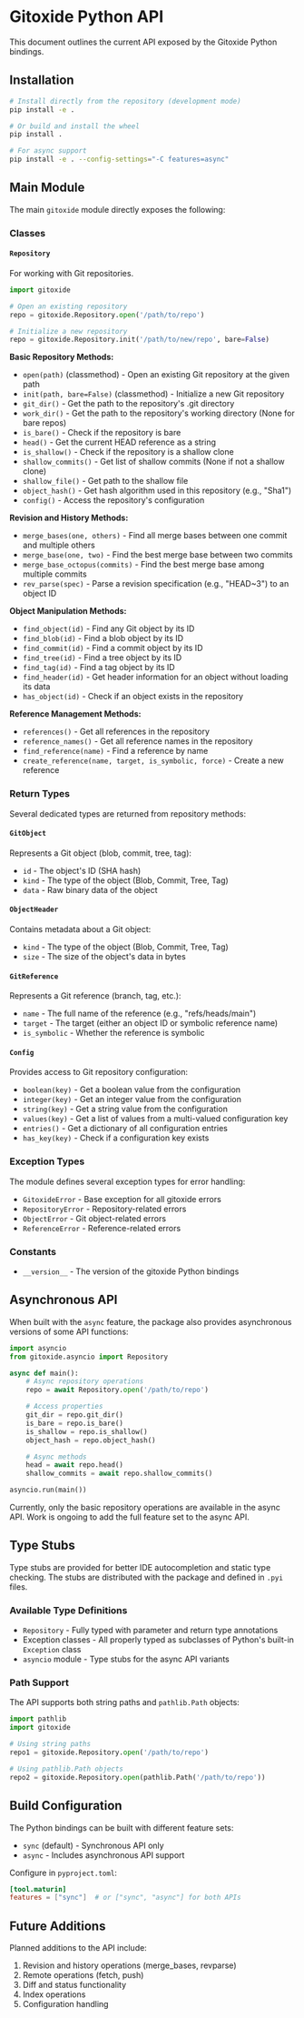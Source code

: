 # Gitoxide Python API

This document outlines the current API exposed by the Gitoxide Python bindings.

## Installation

```bash
# Install directly from the repository (development mode)
pip install -e .

# Or build and install the wheel
pip install .

# For async support
pip install -e . --config-settings="-C features=async"
```

## Main Module

The main `gitoxide` module directly exposes the following:

### Classes

#### `Repository`

For working with Git repositories.

```python
import gitoxide

# Open an existing repository
repo = gitoxide.Repository.open('/path/to/repo')

# Initialize a new repository
repo = gitoxide.Repository.init('/path/to/new/repo', bare=False)
```

**Basic Repository Methods:**

- `open(path)` (classmethod) - Open an existing Git repository at the given path
- `init(path, bare=False)` (classmethod) - Initialize a new Git repository
- `git_dir()` - Get the path to the repository's .git directory
- `work_dir()` - Get the path to the repository's working directory (None for bare repos)
- `is_bare()` - Check if the repository is bare
- `head()` - Get the current HEAD reference as a string
- `is_shallow()` - Check if the repository is a shallow clone
- `shallow_commits()` - Get list of shallow commits (None if not a shallow clone)
- `shallow_file()` - Get path to the shallow file
- `object_hash()` - Get hash algorithm used in this repository (e.g., "Sha1")
- `config()` - Access the repository's configuration

**Revision and History Methods:**

- `merge_bases(one, others)` - Find all merge bases between one commit and multiple others
- `merge_base(one, two)` - Find the best merge base between two commits
- `merge_base_octopus(commits)` - Find the best merge base among multiple commits
- `rev_parse(spec)` - Parse a revision specification (e.g., "HEAD~3") to an object ID

**Object Manipulation Methods:**

- `find_object(id)` - Find any Git object by its ID
- `find_blob(id)` - Find a blob object by its ID
- `find_commit(id)` - Find a commit object by its ID
- `find_tree(id)` - Find a tree object by its ID
- `find_tag(id)` - Find a tag object by its ID
- `find_header(id)` - Get header information for an object without loading its data
- `has_object(id)` - Check if an object exists in the repository

**Reference Management Methods:**

- `references()` - Get all references in the repository
- `reference_names()` - Get all reference names in the repository
- `find_reference(name)` - Find a reference by name
- `create_reference(name, target, is_symbolic, force)` - Create a new reference

### Return Types

Several dedicated types are returned from repository methods:

#### `GitObject`

Represents a Git object (blob, commit, tree, tag):
- `id` - The object's ID (SHA hash)
- `kind` - The type of the object (Blob, Commit, Tree, Tag)
- `data` - Raw binary data of the object

#### `ObjectHeader`

Contains metadata about a Git object:
- `kind` - The type of the object (Blob, Commit, Tree, Tag)
- `size` - The size of the object's data in bytes

#### `GitReference`

Represents a Git reference (branch, tag, etc.):
- `name` - The full name of the reference (e.g., "refs/heads/main")
- `target` - The target (either an object ID or symbolic reference name)
- `is_symbolic` - Whether the reference is symbolic

#### `Config`

Provides access to Git repository configuration:
- `boolean(key)` - Get a boolean value from the configuration
- `integer(key)` - Get an integer value from the configuration
- `string(key)` - Get a string value from the configuration
- `values(key)` - Get a list of values from a multi-valued configuration key
- `entries()` - Get a dictionary of all configuration entries
- `has_key(key)` - Check if a configuration key exists

### Exception Types

The module defines several exception types for error handling:

- `GitoxideError` - Base exception for all gitoxide errors
- `RepositoryError` - Repository-related errors
- `ObjectError` - Git object-related errors
- `ReferenceError` - Reference-related errors

### Constants

- `__version__` - The version of the gitoxide Python bindings

## Asynchronous API

When built with the `async` feature, the package also provides asynchronous versions of some API functions:

```python
import asyncio
from gitoxide.asyncio import Repository

async def main():
    # Async repository operations
    repo = await Repository.open('/path/to/repo')

    # Access properties
    git_dir = repo.git_dir()
    is_bare = repo.is_bare()
    is_shallow = repo.is_shallow()
    object_hash = repo.object_hash()

    # Async methods
    head = await repo.head()
    shallow_commits = await repo.shallow_commits()

asyncio.run(main())
```

Currently, only the basic repository operations are available in the async API. Work is ongoing to add the full feature set to the async API.

## Type Stubs

Type stubs are provided for better IDE autocompletion and static type checking. The stubs are distributed with the package and defined in `.pyi` files.

### Available Type Definitions

- `Repository` - Fully typed with parameter and return type annotations
- Exception classes - All properly typed as subclasses of Python's built-in `Exception` class
- `asyncio` module - Type stubs for the async API variants

### Path Support

The API supports both string paths and `pathlib.Path` objects:

```python
import pathlib
import gitoxide

# Using string paths
repo1 = gitoxide.Repository.open('/path/to/repo')

# Using pathlib.Path objects
repo2 = gitoxide.Repository.open(pathlib.Path('/path/to/repo'))
```

## Build Configuration

The Python bindings can be built with different feature sets:

- `sync` (default) - Synchronous API only
- `async` - Includes asynchronous API support

Configure in `pyproject.toml`:

```toml
[tool.maturin]
features = ["sync"]  # or ["sync", "async"] for both APIs
```

## Future Additions

Planned additions to the API include:

1. Revision and history operations (merge_bases, revparse)
2. Remote operations (fetch, push)
3. Diff and status functionality
4. Index operations
5. Configuration handling